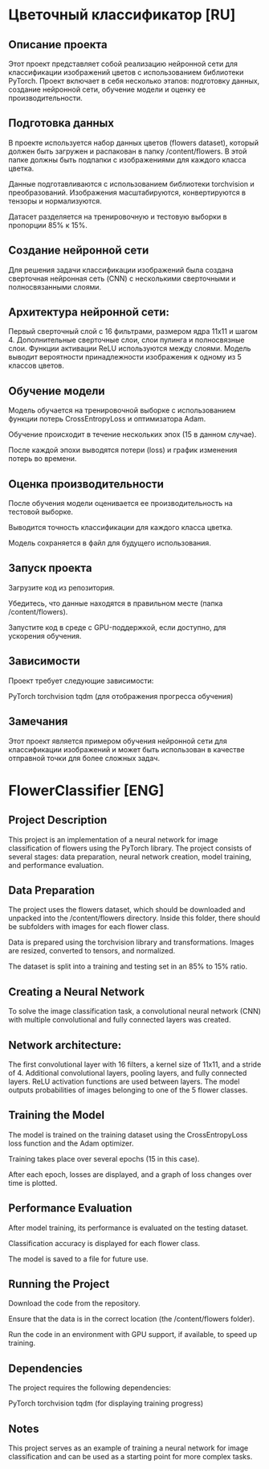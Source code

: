 # Цветочный классификатор [RU]
## Описание проекта
Этот проект представляет собой реализацию нейронной сети для классификации изображений цветов с использованием библиотеки PyTorch. Проект включает в себя несколько этапов: подготовку данных, создание нейронной сети, обучение модели и оценку ее производительности.

## Подготовка данных
В проекте используется набор данных цветов (flowers dataset), который должен быть загружен и распакован в папку /content/flowers. В этой папке должны быть подпапки с изображениями для каждого класса цветка.

Данные подготавливаются с использованием библиотеки torchvision и преобразований. Изображения масштабируются, конвертируются в тензоры и нормализуются.

Датасет разделяется на тренировочную и тестовую выборки в пропорции 85% к 15%.

## Создание нейронной сети
Для решения задачи классификации изображений была создана сверточная нейронная сеть (CNN) с несколькими сверточными и полносвязанными слоями.

## Архитектура нейронной сети:

Первый сверточный слой с 16 фильтрами, размером ядра 11x11 и шагом 4.
Дополнительные сверточные слои, слои пулинга и полносвязные слои.
Функции активации ReLU используются между слоями.
Модель выводит вероятности принадлежности изображения к одному из 5 классов цветов.

## Обучение модели
Модель обучается на тренировочной выборке с использованием функции потерь CrossEntropyLoss и оптимизатора Adam.

Обучение происходит в течение нескольких эпох (15 в данном случае).

После каждой эпохи выводятся потери (loss) и график изменения потерь во времени.

## Оценка производительности
После обучения модели оценивается ее производительность на тестовой выборке.

Выводится точность классификации для каждого класса цветка.

Модель сохраняется в файл для будущего использования.

## Запуск проекта
Загрузите код из репозитория.

Убедитесь, что данные находятся в правильном месте (папка /content/flowers).

Запустите код в среде с GPU-поддержкой, если доступно, для ускорения обучения.

## Зависимости
Проект требует следующие зависимости:

PyTorch
torchvision
tqdm (для отображения прогресса обучения)
## Замечания
Этот проект является примером обучения нейронной сети для классификации изображений и может быть использован в качестве отправной точки для более сложных задач.
#
#
#
#
#
# FlowerClassifier [ENG]
## Project Description
This project is an implementation of a neural network for image classification of flowers using the PyTorch library. The project consists of several stages: data preparation, neural network creation, model training, and performance evaluation.

## Data Preparation
The project uses the flowers dataset, which should be downloaded and unpacked into the /content/flowers directory. Inside this folder, there should be subfolders with images for each flower class.

Data is prepared using the torchvision library and transformations. Images are resized, converted to tensors, and normalized.

The dataset is split into a training and testing set in an 85% to 15% ratio.

## Creating a Neural Network
To solve the image classification task, a convolutional neural network (CNN) with multiple convolutional and fully connected layers was created.

## Network architecture:

The first convolutional layer with 16 filters, a kernel size of 11x11, and a stride of 4.
Additional convolutional layers, pooling layers, and fully connected layers.
ReLU activation functions are used between layers.
The model outputs probabilities of images belonging to one of the 5 flower classes.

## Training the Model
The model is trained on the training dataset using the CrossEntropyLoss loss function and the Adam optimizer.

Training takes place over several epochs (15 in this case).

After each epoch, losses are displayed, and a graph of loss changes over time is plotted.

## Performance Evaluation
After model training, its performance is evaluated on the testing dataset.

Classification accuracy is displayed for each flower class.

The model is saved to a file for future use.

## Running the Project
Download the code from the repository.

Ensure that the data is in the correct location (the /content/flowers folder).

Run the code in an environment with GPU support, if available, to speed up training.

## Dependencies
The project requires the following dependencies:

PyTorch
torchvision
tqdm (for displaying training progress)
## Notes
This project serves as an example of training a neural network for image classification and can be used as a starting point for more complex tasks.
